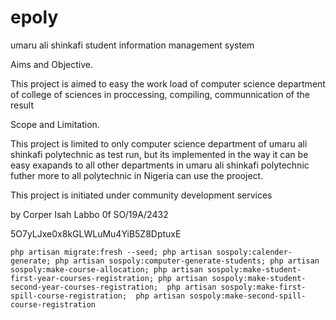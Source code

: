 # epoly

umaru ali shinkafi student information management system

Aims and Objective.

This project is aimed to easy the work load of computer science department of college of sciences in proccessing, compiling, communnication of the result

Scope and Limitation.

This project is limited to only computer science department of umaru ali shinkafi polytechnic as test run, but its implemented in the way it can be easy exapands to all other departments in umaru ali shinkafi polytechnic 
futher more to all polytechnic in Nigeria can use the prooject.


This project is initiated under community development services

by Corper Isah Labbo 0f SO/19A/2432

5O7yLJxe0x8kGLWLuMu4YiB5Z8DptuxE

`php artisan migrate:fresh --seed; php artisan sospoly:calender-generate; php artisan sospoly:computer-generate-students; php artisan sospoly:make-course-allocation; php artisan sospoly:make-student-first-year-courses-registration;
 php artisan sospoly:make-student-second-year-courses-registration; 
 php artisan sospoly:make-first-spill-course-registration; 
 php artisan sospoly:make-second-spill-course-registration
`
